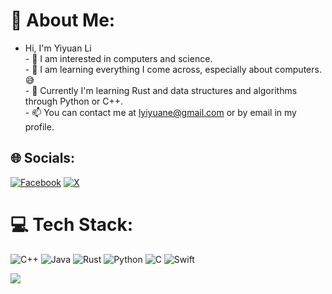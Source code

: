 # 💫 About Me:
- Hi, I'm Yiyuan Li<br>- 👀 I am interested in computers and science.<br>- 🌱 I am learning everything I come across, especially about computers. 😅<br>- 🏫 Currently I'm learning Rust and data structures and algorithms through Python or C++.<br>- 📫 You can contact me at lyiyuane@gmail.com or by email in my profile.


## 🌐 Socials:
[![Facebook](https://img.shields.io/badge/Facebook-%231877F2.svg?logo=Facebook&logoColor=white)](https://facebook.com/ethen.lee.902) [![X](https://img.shields.io/badge/X-black.svg?logo=X&logoColor=white)](https://x.com/LeeLyiyuane) 

# 💻 Tech Stack:
![C++](https://img.shields.io/badge/c++-%2300599C.svg?style=for-the-badge&logo=c%2B%2B&logoColor=white) ![Java](https://img.shields.io/badge/java-%23ED8B00.svg?style=for-the-badge&logo=openjdk&logoColor=white) ![Rust](https://img.shields.io/badge/rust-%23000000.svg?style=for-the-badge&logo=rust&logoColor=white) ![Python](https://img.shields.io/badge/python-3670A0?style=for-the-badge&logo=python&logoColor=ffdd54) ![C](https://img.shields.io/badge/c-%2300599C.svg?style=for-the-badge&logo=c&logoColor=white) ![Swift](https://img.shields.io/badge/swift-F54A2A?style=for-the-badge&logo=swift&logoColor=white)

![](https://quotes-github-readme.vercel.app/api?type=horizontal&theme=radical)

